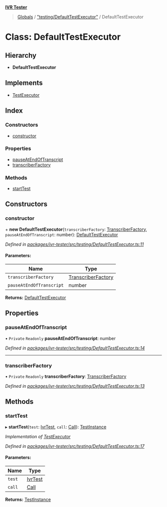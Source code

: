 **[IVR Tester](../README.md)**

> [Globals](../README.md) / ["testing/DefaultTestExecutor"](../modules/_testing_defaulttestexecutor_.md) / DefaultTestExecutor

# Class: DefaultTestExecutor

## Hierarchy

* **DefaultTestExecutor**

## Implements

* [TestExecutor](../interfaces/_testing_defaulttestexecutor_.testexecutor.md)

## Index

### Constructors

* [constructor](_testing_defaulttestexecutor_.defaulttestexecutor.md#constructor)

### Properties

* [pauseAtEndOfTranscript](_testing_defaulttestexecutor_.defaulttestexecutor.md#pauseatendoftranscript)
* [transcriberFactory](_testing_defaulttestexecutor_.defaulttestexecutor.md#transcriberfactory)

### Methods

* [startTest](_testing_defaulttestexecutor_.defaulttestexecutor.md#starttest)

## Constructors

### constructor

\+ **new DefaultTestExecutor**(`transcriberFactory`: [TranscriberFactory](../modules/_call_transcription_plugin_transcriberfactory_.md#transcriberfactory), `pauseAtEndOfTranscript`: number): [DefaultTestExecutor](_testing_defaulttestexecutor_.defaulttestexecutor.md)

*Defined in [packages/ivr-tester/src/testing/DefaultTestExecutor.ts:11](https://github.com/SketchingDev/ivr-tester/blob/734e920/packages/ivr-tester/src/testing/DefaultTestExecutor.ts#L11)*

#### Parameters:

Name | Type |
------ | ------ |
`transcriberFactory` | [TranscriberFactory](../modules/_call_transcription_plugin_transcriberfactory_.md#transcriberfactory) |
`pauseAtEndOfTranscript` | number |

**Returns:** [DefaultTestExecutor](_testing_defaulttestexecutor_.defaulttestexecutor.md)

## Properties

### pauseAtEndOfTranscript

• `Private` `Readonly` **pauseAtEndOfTranscript**: number

*Defined in [packages/ivr-tester/src/testing/DefaultTestExecutor.ts:14](https://github.com/SketchingDev/ivr-tester/blob/734e920/packages/ivr-tester/src/testing/DefaultTestExecutor.ts#L14)*

___

### transcriberFactory

• `Private` `Readonly` **transcriberFactory**: [TranscriberFactory](../modules/_call_transcription_plugin_transcriberfactory_.md#transcriberfactory)

*Defined in [packages/ivr-tester/src/testing/DefaultTestExecutor.ts:13](https://github.com/SketchingDev/ivr-tester/blob/734e920/packages/ivr-tester/src/testing/DefaultTestExecutor.ts#L13)*

## Methods

### startTest

▸ **startTest**(`test`: [IvrTest](../interfaces/_testing_test_ivrtest_.ivrtest.md), `call`: [Call](../interfaces/_call_call_.call.md)): [TestInstance](../interfaces/_testing_test_testinstanceclass_.testinstance.md)

*Implementation of [TestExecutor](../interfaces/_testing_defaulttestexecutor_.testexecutor.md)*

*Defined in [packages/ivr-tester/src/testing/DefaultTestExecutor.ts:17](https://github.com/SketchingDev/ivr-tester/blob/734e920/packages/ivr-tester/src/testing/DefaultTestExecutor.ts#L17)*

#### Parameters:

Name | Type |
------ | ------ |
`test` | [IvrTest](../interfaces/_testing_test_ivrtest_.ivrtest.md) |
`call` | [Call](../interfaces/_call_call_.call.md) |

**Returns:** [TestInstance](../interfaces/_testing_test_testinstanceclass_.testinstance.md)
